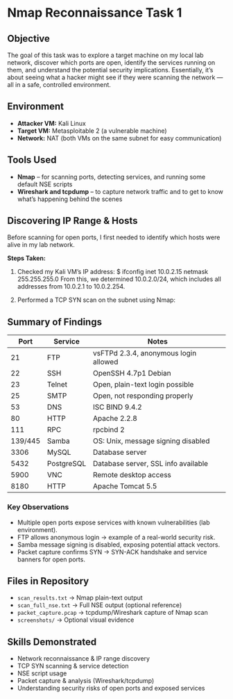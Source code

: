 # Nmap Reconnaissance Task 1

## Objective
The goal of this task was to explore a target machine on my local lab network, discover which ports are open, identify the services running on them, and understand the potential security implications. Essentially, it’s about seeing what a hacker might see if they were scanning the network — all in a safe, controlled environment.

## Environment
- **Attacker VM:** Kali Linux  
- **Target VM:** Metasploitable 2 (a vulnerable machine)  
- **Network:** NAT (both VMs on the same subnet for easy communication) 

## Tools Used
- **Nmap** – for scanning ports, detecting services, and running some default NSE scripts  
- **Wireshark and tcpdump** – to capture network traffic and to get to know what’s happening behind the scenes

## Discovering IP Range & Hosts
Before scanning for open ports, I first needed to identify which hosts were alive in my lab network.

**Steps Taken:**
1. Checked my Kali VM’s IP address:
$ ifconfig
inet 10.0.2.15  netmask 255.255.255.0
From this, we determined 10.0.2.0/24, which includes all addresses from 10.0.2.1 to 10.0.2.254.

2. Performed a TCP SYN scan on the subnet using Nmap:

## Summary of Findings
| Port | Service | Notes |
|------|---------|-------|
| 21   | FTP     | vsFTPd 2.3.4, anonymous login allowed |
| 22   | SSH     | OpenSSH 4.7p1 Debian |
| 23   | Telnet  | Open, plain-text login possible |
| 25   | SMTP    | Open, not responding properly |
| 53   | DNS     | ISC BIND 9.4.2 |
| 80   | HTTP    | Apache 2.2.8 |
| 111  | RPC     | rpcbind 2 |
| 139/445 | Samba | OS: Unix, message signing disabled |
| 3306 | MySQL   | Database server |
| 5432 | PostgreSQL | Database server, SSL info available |
| 5900 | VNC     | Remote desktop access |
| 8180 | HTTP    | Apache Tomcat 5.5 |

### Key Observations
- Multiple open ports expose services with known vulnerabilities (lab environment).  
- FTP allows anonymous login → example of a real-world security risk.  
- Samba message signing is disabled, exposing potential attack vectors.  
- Packet capture confirms SYN → SYN-ACK handshake and service banners for open ports.  

## Files in Repository
- `scan_results.txt` → Nmap plain-text output  
- `scan_full_nse.txt` → Full NSE output (optional reference)  
- `packet_capture.pcap` → tcpdump/Wireshark capture of Nmap scan  
- `screenshots/` → Optional visual evidence  

## Skills Demonstrated
- Network reconnaissance & IP range discovery  
- TCP SYN scanning & service detection  
- NSE script usage  
- Packet capture & analysis (Wireshark/tcpdump)  
- Understanding security risks of open ports and exposed services  

